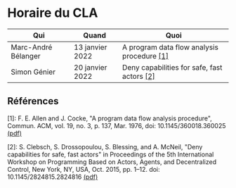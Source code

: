 # Horaire du CLA

| Qui                 | Quand           | Quoi                                              |
|---------------------|-----------------|---------------------------------------------------|
| Marc-André Bélanger | 13 janvier 2022 | A program data flow analysis procedure [[1]](#1)  |
| Simon Génier        | 20 janvier 2022 | Deny capabilities for safe, fast actors [[2]](#2) |

## Références

<a id="1">[1]:</a> F. E. Allen and J. Cocke, "A program data flow analysis procedure", Commun. ACM, vol. 19, no. 3, p. 137, Mar. 1976, doi: 10.1145/360018.360025 [(pdf)](articles/A_program_data_flow_analysis_procedure.pdf)

<a id="2">[2]:</a> S. Clebsch, S. Drossopoulou, S. Blessing, and A. McNeil, "Deny capabilities for safe, fast actors" in Proceedings of the 5th International Workshop on Programming Based on Actors, Agents, and Decentralized Control, New York, NY, USA, Oct. 2015, pp. 1–12. doi: 10.1145/2824815.2824816 [(pdf)](articles/Deny_capabilities_for_safe_fast_actors.pdf)
